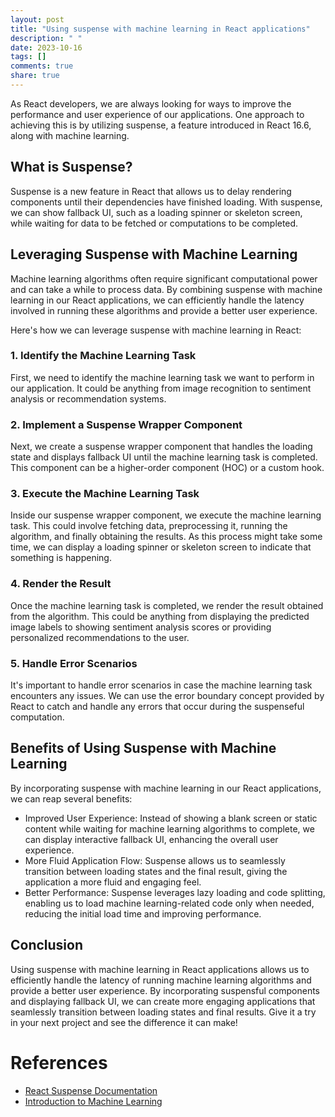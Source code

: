 ```yaml
---
layout: post
title: "Using suspense with machine learning in React applications"
description: " "
date: 2023-10-16
tags: []
comments: true
share: true
---
```


As React developers, we are always looking for ways to improve the performance and user experience of our applications. One approach to achieving this is by utilizing suspense, a feature introduced in React 16.6, along with machine learning.

## What is Suspense?

Suspense is a new feature in React that allows us to delay rendering components until their dependencies have finished loading. With suspense, we can show fallback UI, such as a loading spinner or skeleton screen, while waiting for data to be fetched or computations to be completed.

## Leveraging Suspense with Machine Learning

Machine learning algorithms often require significant computational power and can take a while to process data. By combining suspense with machine learning in our React applications, we can efficiently handle the latency involved in running these algorithms and provide a better user experience.

Here's how we can leverage suspense with machine learning in React:

### 1. Identify the Machine Learning Task

First, we need to identify the machine learning task we want to perform in our application. It could be anything from image recognition to sentiment analysis or recommendation systems.

### 2. Implement a Suspense Wrapper Component

Next, we create a suspense wrapper component that handles the loading state and displays fallback UI until the machine learning task is completed. This component can be a higher-order component (HOC) or a custom hook.

### 3. Execute the Machine Learning Task

Inside our suspense wrapper component, we execute the machine learning task. This could involve fetching data, preprocessing it, running the algorithm, and finally obtaining the results. As this process might take some time, we can display a loading spinner or skeleton screen to indicate that something is happening.

### 4. Render the Result

Once the machine learning task is completed, we render the result obtained from the algorithm. This could be anything from displaying the predicted image labels to showing sentiment analysis scores or providing personalized recommendations to the user.

### 5. Handle Error Scenarios

It's important to handle error scenarios in case the machine learning task encounters any issues. We can use the error boundary concept provided by React to catch and handle any errors that occur during the suspenseful computation.

## Benefits of Using Suspense with Machine Learning

By incorporating suspense with machine learning in our React applications, we can reap several benefits:

- Improved User Experience: Instead of showing a blank screen or static content while waiting for machine learning algorithms to complete, we can display interactive fallback UI, enhancing the overall user experience.
- More Fluid Application Flow: Suspense allows us to seamlessly transition between loading states and the final result, giving the application a more fluid and engaging feel.
- Better Performance: Suspense leverages lazy loading and code splitting, enabling us to load machine learning-related code only when needed, reducing the initial load time and improving performance.

## Conclusion

Using suspense with machine learning in React applications allows us to efficiently handle the latency of running machine learning algorithms and provide a better user experience. By incorporating suspensful components and displaying fallback UI, we can create more engaging applications that seamlessly transition between loading states and final results. Give it a try in your next project and see the difference it can make!

# References
- [React Suspense Documentation](https://reactjs.org/docs/concurrent-mode-suspense.html)
- [Introduction to Machine Learning](https://en.wikipedia.org/wiki/Machine_learning)